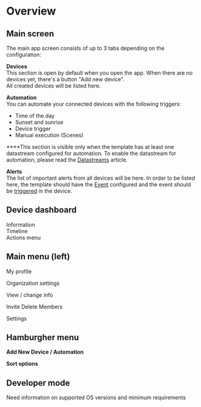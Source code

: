 # Overview

## Main screen 

The main app screen consists of up to 3 tabs depending on the configuration:  


**Devices**  
This section is open by default when you open the app. When there are no devices yet, there's a button "Add new device".  
All created devices will be listed here.

**Automation**  
You can automate your connected devices with the following triggers:  
  
- Time of the day  
- Sunset and sunrise  
- Device trigger  
- Manual execution \(Scenes\)  
  
****This section is visible only when the template has at least one datastream configured for automation. To enable the datastream for automation, please read the [Datastreams](../web-dashboard/for-developers/products/datastreams/datastreams-common-settings/) article.

**Alerts**  
The list of important alerts from all devices will be here. In order to be listed here, the template should have the [Event](../web-dashboard/for-developers/products/events/) configured and the event should be [triggered](../web-dashboard/for-developers/products/events/how-to-trigger-events.md) in the device.

## Device dashboard

Information  
Timeline  
Actions menu

## Main menu \(left\)

My profile  
  
Organization settings

View / change info

Invite Delete Members

Settings  


## **Hamburgher menu**

**Add New Device / Automation**

**Sort options**

## **Developer mode**

  
Need information on supported OS versions and minimum requirements

